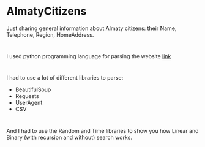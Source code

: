 # AlmatyCitizens

Just sharing general information about Almaty citizens: their Name, Telephone, Region, HomeAddress.
#
I used python programming language for parsing the website [link](http://spra.vkaru.net/) 
#
I had to use a lot of different libraries to parse:
* BeautifulSoup
* Requests
* UserAgent
* CSV
#
And I had to use the Random and Time libraries to show you how Linear and Binary (with recursion and without) search works.
